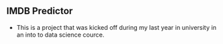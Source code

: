## IMDB Predictor

- This is a project that was kicked off during my last year in university in an into to data science cource.
